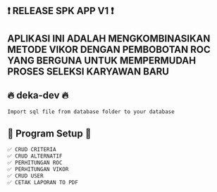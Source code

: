 ## ❗️ RELEASE SPK APP V1 ❗️

## APLIKASI INI ADALAH MENGKOMBINASIKAN METODE VIKOR DENGAN PEMBOBOTAN ROC YANG BERGUNA UNTUK MEMPERMUDAH PROSES SELEKSI KARYAWAN BARU

## 🔥 deka-dev 🔥
```bash
Import sql file from database folder to your database
```

## 🚀 Program Setup 🚀

```bash
✅ CRUD CRITERIA
✅ CRUD ALTERNATIF
✅ PERHITUNGAN ROC
✅ PERHITUNGAN VIKOR
✅ CRUD USER
✅ CETAK LAPORAN TO PDF
```

